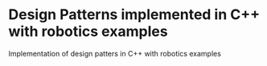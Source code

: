 # Design Patterns implemented in C++ with robotics examples

Implementation of design patters in C++ with robotics examples
